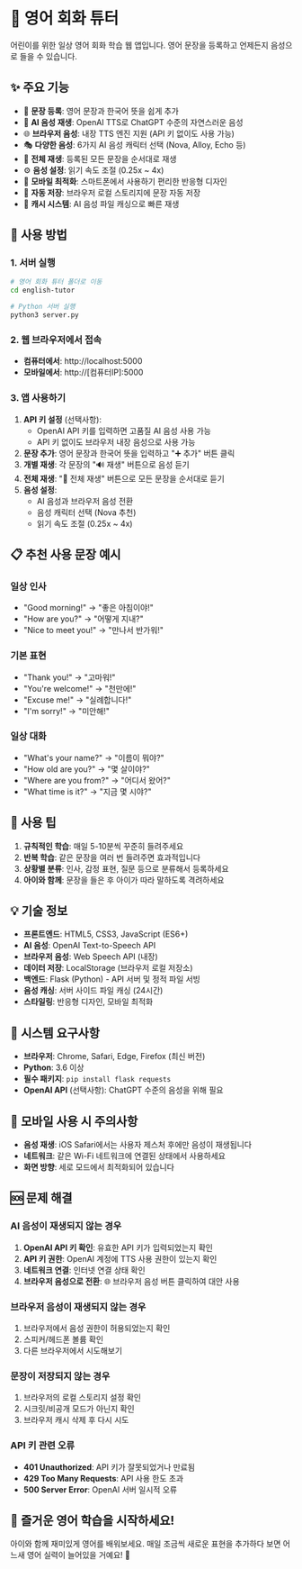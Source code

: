 # 🎯 영어 회화 튜터

어린이를 위한 일상 영어 회화 학습 웹 앱입니다. 영어 문장을 등록하고 언제든지 음성으로 들을 수 있습니다.

## ✨ 주요 기능

- 📝 **문장 등록**: 영어 문장과 한국어 뜻을 쉽게 추가
- 🤖 **AI 음성 재생**: OpenAI TTS로 ChatGPT 수준의 자연스러운 음성
- 🌐 **브라우저 음성**: 내장 TTS 엔진 지원 (API 키 없이도 사용 가능)
- 🎭 **다양한 음성**: 6가지 AI 음성 캐릭터 선택 (Nova, Alloy, Echo 등)
- 🎵 **전체 재생**: 등록된 모든 문장을 순서대로 재생
- ⚙️ **음성 설정**: 읽기 속도 조절 (0.25x ~ 4x)
- 📱 **모바일 최적화**: 스마트폰에서 사용하기 편리한 반응형 디자인
- 💾 **자동 저장**: 브라우저 로컬 스토리지에 문장 자동 저장
- 🔄 **캐시 시스템**: AI 음성 파일 캐싱으로 빠른 재생

## 🚀 사용 방법

### 1. 서버 실행
```bash
# 영어 회화 튜터 폴더로 이동
cd english-tutor

# Python 서버 실행
python3 server.py
```

### 2. 웹 브라우저에서 접속
- **컴퓨터에서**: http://localhost:5000
- **모바일에서**: http://[컴퓨터IP]:5000

### 3. 앱 사용하기
1. **API 키 설정** (선택사항): 
   - OpenAI API 키를 입력하면 고품질 AI 음성 사용 가능
   - API 키 없이도 브라우저 내장 음성으로 사용 가능
2. **문장 추가**: 영어 문장과 한국어 뜻을 입력하고 "➕ 추가" 버튼 클릭
3. **개별 재생**: 각 문장의 "🔊 재생" 버튼으로 음성 듣기
4. **전체 재생**: "🎵 전체 재생" 버튼으로 모든 문장을 순서대로 듣기
5. **음성 설정**: 
   - AI 음성과 브라우저 음성 전환
   - 음성 캐릭터 선택 (Nova 추천)
   - 읽기 속도 조절 (0.25x ~ 4x)

## 📋 추천 사용 문장 예시

### 일상 인사
- "Good morning!" → "좋은 아침이야!"
- "How are you?" → "어떻게 지내?"
- "Nice to meet you!" → "만나서 반가워!"

### 기본 표현
- "Thank you!" → "고마워!"
- "You're welcome!" → "천만에!"
- "Excuse me!" → "실례합니다!"
- "I'm sorry!" → "미안해!"

### 일상 대화
- "What's your name?" → "이름이 뭐야?"
- "How old are you?" → "몇 살이야?"
- "Where are you from?" → "어디서 왔어?"
- "What time is it?" → "지금 몇 시야?"

## 🎯 사용 팁

1. **규칙적인 학습**: 매일 5-10분씩 꾸준히 들려주세요
2. **반복 학습**: 같은 문장을 여러 번 들려주면 효과적입니다
3. **상황별 분류**: 인사, 감정 표현, 질문 등으로 분류해서 등록하세요
4. **아이와 함께**: 문장을 들은 후 아이가 따라 말하도록 격려하세요

## 💡 기술 정보

- **프론트엔드**: HTML5, CSS3, JavaScript (ES6+)
- **AI 음성**: OpenAI Text-to-Speech API
- **브라우저 음성**: Web Speech API (내장)
- **데이터 저장**: LocalStorage (브라우저 로컬 저장소)
- **백엔드**: Flask (Python) - API 서버 및 정적 파일 서빙
- **음성 캐싱**: 서버 사이드 파일 캐싱 (24시간)
- **스타일링**: 반응형 디자인, 모바일 최적화

## 🔧 시스템 요구사항

- **브라우저**: Chrome, Safari, Edge, Firefox (최신 버전)
- **Python**: 3.6 이상
- **필수 패키지**: `pip install flask requests`
- **OpenAI API** (선택사항): ChatGPT 수준의 음성을 위해 필요

## 📱 모바일 사용 시 주의사항

- **음성 재생**: iOS Safari에서는 사용자 제스처 후에만 음성이 재생됩니다
- **네트워크**: 같은 Wi-Fi 네트워크에 연결된 상태에서 사용하세요
- **화면 방향**: 세로 모드에서 최적화되어 있습니다

## 🆘 문제 해결

### AI 음성이 재생되지 않는 경우
1. **OpenAI API 키 확인**: 유효한 API 키가 입력되었는지 확인
2. **API 키 권한**: OpenAI 계정에 TTS 사용 권한이 있는지 확인
3. **네트워크 연결**: 인터넷 연결 상태 확인
4. **브라우저 음성으로 전환**: 🌐 브라우저 음성 버튼 클릭하여 대안 사용

### 브라우저 음성이 재생되지 않는 경우
1. 브라우저에서 음성 권한이 허용되었는지 확인
2. 스피커/헤드폰 볼륨 확인
3. 다른 브라우저에서 시도해보기

### 문장이 저장되지 않는 경우
1. 브라우저의 로컬 스토리지 설정 확인
2. 시크릿/비공개 모드가 아닌지 확인
3. 브라우저 캐시 삭제 후 다시 시도

### API 키 관련 오류
- **401 Unauthorized**: API 키가 잘못되었거나 만료됨
- **429 Too Many Requests**: API 사용 한도 초과
- **500 Server Error**: OpenAI 서버 일시적 오류

## 🎉 즐거운 영어 학습을 시작하세요!

아이와 함께 재미있게 영어를 배워보세요. 매일 조금씩 새로운 표현을 추가하다 보면 어느새 영어 실력이 늘어있을 거예요! 💪 